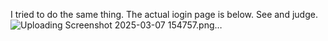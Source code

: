 I tried to do the same thing. The actual iogin page is below. See and judge.![Uploading Screenshot 2025-03-07 154757.png…]()
